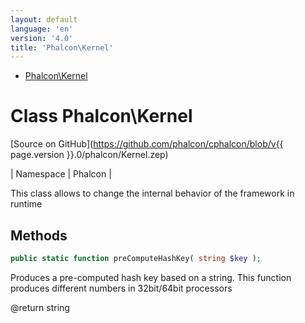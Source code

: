 ```yaml
---
layout: default
language: 'en'
version: '4.0'
title: 'Phalcon\Kernel'
---
```


* [Phalcon\Kernel](#kernel)
        
<h1 id="kernel">Class Phalcon\Kernel</h1>

[Source on GitHub](https://github.com/phalcon/cphalcon/blob/v{{ page.version }}.0/phalcon/Kernel.zep)

| Namespace  | Phalcon |

This class allows to change the internal behavior of the framework in runtime


## Methods
```php
public static function preComputeHashKey( string $key );
```
Produces a pre-computed hash key based on a string. This function
produces different numbers in 32bit/64bit processors

@return string


